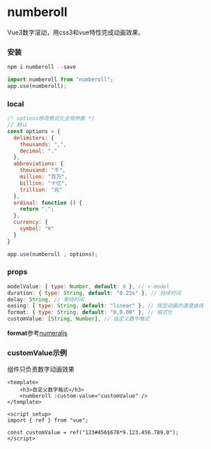 # numberoll

Vue3数字滚动，用css3和vue特性完成动画效果。

### 安装

```js
npm i numberoll --save

import numberoll from "numberoll";
app.use(numberoll);
```

### local

```js
/* options修改格式化全局参数 */
// 默认
const options = { 
  delimiters: {
    thousands: ",",
    decimal: "."
  },
  abbreviations: {
    thousand: "千",
    million: "百万",
    billion: "十亿",
    trillion: "兆"
  },
  ordinal: function () {
    return ".";
  },
  currency: {
    symbol: "¥"
  }
}

app.use(numberoll , options);
```

### props

```js
modelValue: { type: Number, default: 0 }, // v-model
duration: { type: String, default: "0.25s" }, // 持续时间
delay: String, // 等待时间
easing: { type: String, default: "linear" }, // 规定动画的速度曲线
format: { type: String, default: "0,0.00" }, // 格式化
customValue: [String, Number], // 自定义数字格式
```

**format**参考[numeraljs](http://numeraljs.com/)

### customValue示例

组件只负责数字动画效果

```vue
<template>
    <h3>自定义数字格式</h3>
    <numberoll :custom-value="customValue" />
</template>

<script setup>
import { ref } from "vue";

const customValue = ref("123#456$678*9.123.456.789.0");
</script>
```

